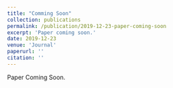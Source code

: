 ```yaml
---
title: "Comming Soon"
collection: publications
permalink: /publication/2019-12-23-paper-coming-soon
excerpt: 'Paper coming soon.'
date: 2019-12-23
venue: 'Journal'
paperurl: ''
citation: ''
---
```


Paper Coming Soon.